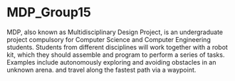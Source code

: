 # MDP_Group15
MDP, also known as Multidisciplinary Design Project, is an  undergraduate project compulsory for Computer Science and Computer Engineering students. Students from different disciplines will work together with a robot kit, which they should assemble and program to perform a series of tasks. Examples include autonomously exploring and avoiding obstacles in an unknown arena. and travel along the fastest path via a waypoint.
